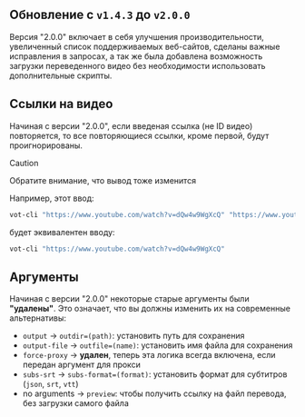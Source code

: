## Обновление с `v1.4.3` до `v2.0.0`

Версия "2.0.0" включает в себя улучшения производительности, увеличенный список поддерживаемых веб-сайтов, сделаны важные исправления в запросах, а так же была добавлена возможность загрузки переведенного видео без необходимости использовать дополнительные скрипты.

## Ссылки на видео

Начиная с версии "2.0.0", если введеная ссылка (не ID видео) повторяется, то все повторяющиеся ссылки, кроме первой, будут проигнорированы.

> [!CAUTION]
> Обратите внимание, что вывод тоже изменится

Например, этот ввод:

```bash
vot-cli "https://www.youtube.com/watch?v=dQw4w9WgXcQ" "https://www.youtube.com/watch?v=dQw4w9WgXcQ"
```

будет эквивалентен вводу:

```bash
vot-cli "https://www.youtube.com/watch?v=dQw4w9WgXcQ"
```

## Аргументы

Начиная с версии "2.0.0" некоторые старые аргументы были **"удалены"**. Это означает, что вы должны изменить их на современные альтернативы:

- `output` -> `outdir=(path)`: установить путь для сохранения
- `output-file` -> `outfile=(name)`: установить имя файла для сохранения
- `force-proxy` -> **удален**, теперь эта логика всегда включена, если передан аргумент для прокси
- `subs-srt` -> `subs-format=(format)`: установить формат для субтитров (`json`, `srt`, `vtt`)
- no arguments -> `preview`: чтобы получить ссылку на файл перевода, без загрузки самого файла
